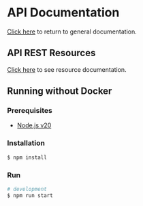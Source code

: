 # API Documentation

[Click here](../README.md) to return to general documentation.

## API REST Resources

[Click here](./docs/resources.md) to see resource documentation.

## Running without Docker

### Prerequisites
* [Node.js v20](https://nodejs.org/en)

### Installation

```bash
$ npm install
```

### Run

```bash
# development
$ npm run start
